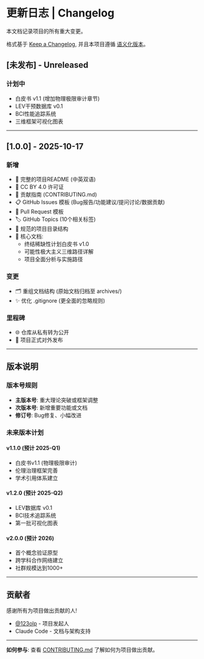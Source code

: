 # 更新日志 | Changelog

本文档记录项目的所有重大变更。

格式基于 [Keep a Changelog](https://keepachangelog.com/zh-CN/1.0.0/),
并且本项目遵循 [语义化版本](https://semver.org/lang/zh-CN/)。

## [未发布] - Unreleased

### 计划中
- 白皮书 v1.1 (增加物理极限审计章节)
- LEV干预数据库 v0.1
- BCI性能追踪系统
- 三维框架可视化图表

---

## [1.0.0] - 2025-10-17

### 新增
- 📖 完整的项目README (中英双语)
- 📜 CC BY 4.0 许可证
- 🤝 贡献指南 (CONTRIBUTING.md)
- 📋 GitHub Issues 模板 (Bug报告/功能建议/提问讨论/数据贡献)
- 🔀 Pull Request 模板
- 🏷️ GitHub Topics (10个相关标签)
- 📁 规范的项目目录结构
- 📄 核心文档:
  - 终结稀缺性计划白皮书 v1.0
  - 可能性极大主义三维路径详解
  - 项目全面分析与实施路径

### 变更
- 🗂️ 重组文档结构 (原始文档归档至 archives/)
- ✨ 优化 .gitignore (更全面的忽略规则)

### 里程碑
- 🌐 仓库从私有转为公开
- 🚀 项目正式对外发布

---

## 版本说明

### 版本号规则
- **主版本号**: 重大理论突破或框架调整
- **次版本号**: 新增重要功能或文档
- **修订号**: Bug修复、小幅改进

### 未来版本计划

#### v1.1.0 (预计 2025-Q1)
- 白皮书v1.1 (物理极限审计)
- 伦理治理框架完善
- 学术引用体系建立

#### v1.2.0 (预计 2025-Q2)
- LEV数据库 v0.1
- BCI技术追踪系统
- 第一批可视化图表

#### v2.0.0 (预计 2026)
- 首个概念验证原型
- 跨学科合作网络建立
- 社群规模达到1000+

---

## 贡献者

感谢所有为项目做出贡献的人!

- [@123olp](https://github.com/123olp) - 项目发起人
- Claude Code - 文档与架构支持

---

**如何参与**: 查看 [CONTRIBUTING.md](CONTRIBUTING.md) 了解如何为项目做出贡献。
